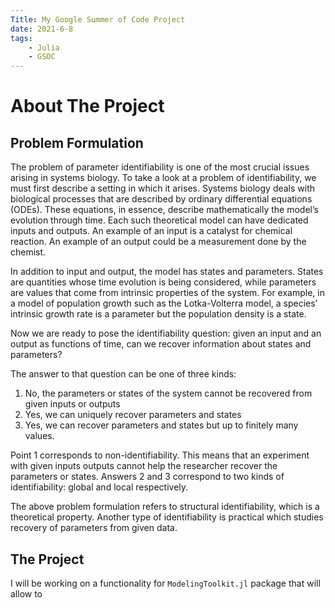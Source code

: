 ```yaml
---
Title: My Google Summer of Code Project
date: 2021-6-8
tags: 
    - Julia
    - GSOC
---
```


# About The Project

## Problem Formulation

The problem of parameter identifiability is one of the most crucial issues arising in systems biology. To take a look at a problem of identifiability, we must first describe a setting in which it arises. Systems biology deals with biological processes that are described by ordinary differential equations (ODEs). These equations, in essence, describe mathematically the model’s evolution through time. Each such theoretical model can have dedicated inputs and outputs. An example of an input is a catalyst for chemical reaction. An example of an output could be a measurement done by the chemist.

In addition to input and output, the model has states and parameters. States are quantities whose time evolution is being considered, while parameters are values that come from intrinsic properties of the system. For example, in a model of population growth such as the Lotka-Volterra model, a species’ intrinsic growth rate is a parameter but the population density is a state.

Now we are ready to pose the identifiability question: given an input and an output as functions of time, can we recover information about states and parameters?

The answer to that question can be one of three kinds: 

1. No, the parameters or states of the system cannot be recovered from given inputs or outputs
2. Yes, we can uniquely recover parameters and states
3. Yes, we can recover parameters and states but up to finitely many values.
   
Point 1 corresponds to non-identifiability. This means that an experiment with given inputs outputs cannot help the researcher recover the parameters or states. Answers 2 and 3 correspond to two kinds of identifiability: global and local respectively.

The above problem formulation refers to structural identifiability, which is a theoretical property. Another type of identifiability is practical which studies recovery of parameters from given data.

## The Project

I will be working on a functionality for `ModelingToolkit.jl` package that will allow to 
